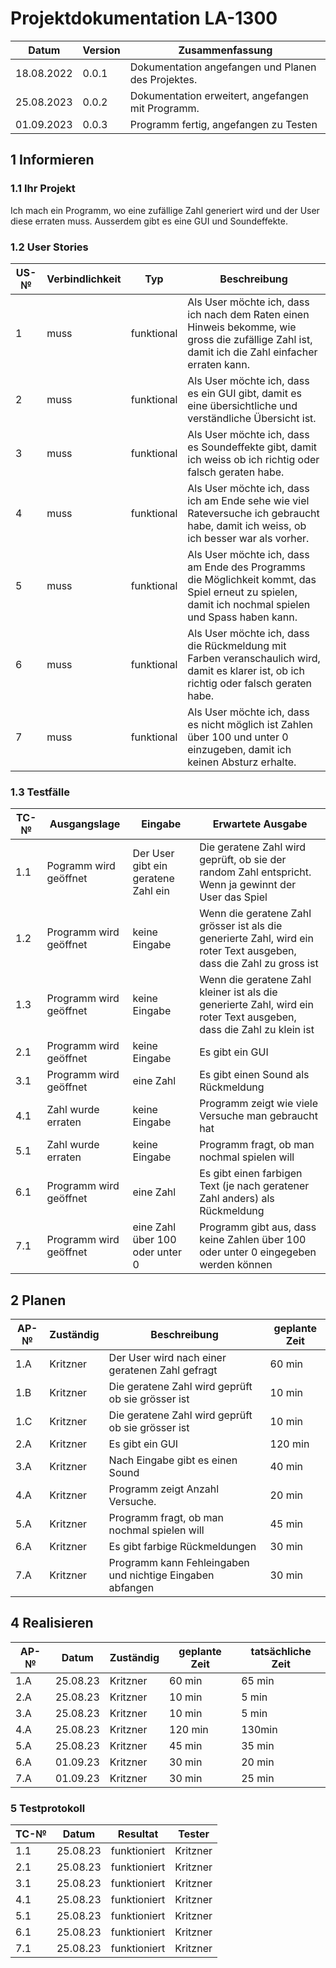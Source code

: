 # Projektdokumentation LA-1300

| Datum | Version | Zusammenfassung                                              |
| ----- | ------- | ------------------------------------------------------------ |
|18.08.2022|0.0.1|Dokumentation angefangen und Planen des Projektes.|
|25.08.2023| 0.0.2|Dokumentation erweitert, angefangen mit Programm.|   
|01.09.2023| 0.0.3|Programm fertig, angefangen zu Testen|   

## 1 Informieren

### 1.1 Ihr Projekt

Ich mach ein Programm, wo eine zufällige Zahl generiert wird und der User diese erraten muss. Ausserdem gibt es eine GUI und Soundeffekte.

### 1.2 User Stories

| US-№ | Verbindlichkeit | Typ  | Beschreibung                       |
| ---- | --------------- | ---- | ---------------------------------- |
|1|muss|funktional|Als User möchte ich, dass ich nach dem Raten einen Hinweis bekomme, wie gross die zufällige Zahl ist, damit ich die Zahl einfacher erraten kann.|
|2|muss|funktional|Als User möchte ich, dass es ein GUI gibt, damit es eine übersichtliche und verständliche Übersicht ist.|
|3|muss|funktional|Als User möchte ich, dass es Soundeffekte gibt, damit ich weiss ob ich richtig oder falsch geraten habe.|
|4|muss|funktional|Als User möchte ich, dass ich am Ende sehe wie viel Rateversuche ich gebraucht habe, damit ich weiss, ob ich besser war als vorher.|
|5|muss|funktional|Als User möchte ich, dass am Ende des Programms die Möglichkeit kommt, das Spiel erneut zu spielen, damit ich nochmal spielen und Spass haben kann.|
|6|muss|funktional|Als User möchte ich, dass die Rückmeldung mit Farben veranschaulich wird, damit es klarer ist, ob ich richtig oder falsch geraten habe.|
|7|muss|funktional|Als User möchte ich, dass es nicht möglich ist Zahlen über 100 und unter 0 einzugeben, damit ich keinen Absturz erhalte.|

### 1.3 Testfälle

| TC-№ | Ausgangslage | Eingabe | Erwartete Ausgabe | 
| ---- | ------------ | ------- | ----------------- |
|1.1|Pogramm wird geöffnet|Der User gibt ein geratene Zahl ein|Die geratene Zahl wird geprüft, ob sie der random Zahl entspricht. Wenn ja gewinnt der User das Spiel|
|1.2|Programm wird geöffnet|keine Eingabe|Wenn die geratene Zahl grösser ist als die generierte Zahl, wird ein roter Text ausgeben, dass die Zahl zu gross ist|
|1.3|Programm wird geöffnet|keine Eingabe|Wenn die geratene Zahl kleiner ist als die generierte Zahl, wird ein roter Text ausgeben, dass die Zahl zu klein ist|
|2.1|Programm wird geöffnet|keine Eingabe|Es gibt ein GUI|
|3.1|Programm wird geöffnet|eine Zahl|Es gibt einen Sound als Rückmeldung|
|4.1|Zahl wurde erraten|keine Eingabe|Programm zeigt wie viele Versuche man gebraucht hat|
|5.1|Zahl wurde erraten|keine Eingabe|Programm fragt, ob man nochmal spielen will|
|6.1|Programm wird geöffnet|eine Zahl|Es gibt einen farbigen Text (je nach geratener Zahl anders) als Rückmeldung|
|7.1|Programm wird geöffnet|eine Zahl über 100 oder unter 0|Programm gibt aus, dass keine Zahlen über 100 oder unter 0 eingegeben werden können|


## 2 Planen

| AP-№ |  Zuständig | Beschreibung | geplante Zeit |
| ---- | --------- | ------------ | ------------- |
| 1.A|Kritzner|Der User wird nach einer geratenen Zahl gefragt|60 min|
| 1.B|Kritzner|Die geratene Zahl wird geprüft ob sie grösser ist|10 min|
| 1.C|Kritzner|Die geratene Zahl wird geprüft ob sie grösser ist|10 min|
| 2.A  |Kritzner|Es gibt ein GUI|120 min|
| 3.A  |Kritzner|Nach Eingabe gibt es einen Sound|40 min|
|  4.A |Kritzner|Programm zeigt Anzahl Versuche.|20 min|
|  5.A |Kritzner|Programm fragt, ob man nochmal spielen will|45 min|
|  6.A |Kritzner|Es gibt farbige Rückmeldungen|30 min| 
|  7.A |Kritzner|Programm kann Fehleingaben und nichtige Eingaben abfangen|30 min| 

## 4 Realisieren

| AP-№ | Datum | Zuständig | geplante Zeit | tatsächliche Zeit |
| ---- | ----- | --------- | ------------- | ----------------- |
| 1.A  |25.08.23|Kritzner|60 min|65 min|
| 2.A  |25.08.23|Kritzner|10 min|5 min|
| 3.A  |25.08.23|Kritzner|10 min|5 min|
| 4.A  |25.08.23|Kritzner|120 min|130min|
| 5.A  |25.08.23| Kritzner|45 min| 35 min|
| 6.A  |01.09.23|Kritzner|30 min|20 min|
| 7.A  |01.09.23|Kritzner|30 min|25 min|

### 5 Testprotokoll

| TC-№ | Datum | Resultat | Tester |
| ---- | ----- | -------- | ------ |
| 1.1  |25.08.23|funktioniert   |    Kritzner   |
| 2.1  |25.08.23|funktioniert| Kritzner   |
| 3.1  |25.08.23|funktioniert|   Kritzner    |
| 4.1  |25.08.23| funktioniert|    Kritzner     |
| 5.1  |25.08.23|   funktioniert|Kritzner  |
| 6.1  |25.08.23|  funktioniert        |Kritzner    |
| 7.1  |25.08.23|     funktioniert     |   Kritzner  |



